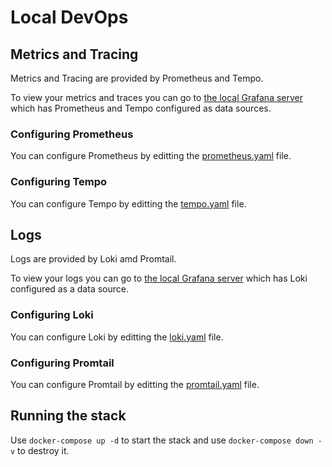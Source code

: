 # Local DevOps

## Metrics and Tracing
Metrics and Tracing are provided by Prometheus and Tempo.

To view your metrics and traces you can go to [the local Grafana server](http://localhost:3000) which has Prometheus and Tempo configured as data sources.

### Configuring Prometheus
You can configure Prometheus by editting the [prometheus.yaml](prometheus/prometheus.yaml) file.

### Configuring Tempo
You can configure Tempo by editting the [tempo.yaml](tempo/tempo.yaml) file.

## Logs
Logs are provided by Loki amd Promtail.

To view your logs you can go to [the local Grafana server](http://localhost:3000) which has Loki configured as a data source.

### Configuring Loki
You can configure Loki by editting the [loki.yaml](loki/loki.yaml) file.

### Configuring Promtail
You can configure Promtail by editting the [promtail.yaml](promtail/promtail.yaml) file.

## Running the stack
Use `docker-compose up -d` to start the stack and use `docker-compose down -v` to destroy it.
